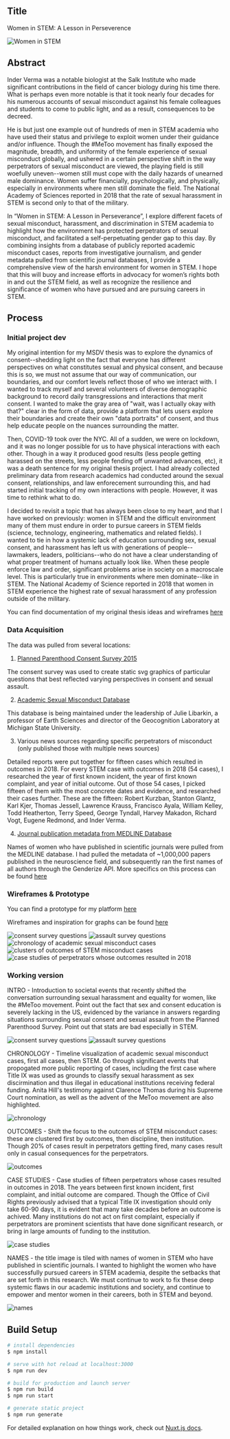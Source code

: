 ## Title
Women in STEM: A Lesson in Perseverence

![Women in STEM](preview.png)

## Abstract

Inder Verma was a notable biologist at the Salk Institute who made significant contributions in the field of cancer biology during his time there. What is perhaps even more notable is that it took nearly four decades for his numerous accounts of sexual misconduct against his female colleagues and students to come to public light, and as a result, consequences to be decreed.

He is but just one example out of hundreds of men in STEM academia who have used their status and privilege to exploit women under their guidance and/or influence. Though the #MeToo movement has finally exposed the magnitude, breadth, and uniformity of the female experience of sexual misconduct globally, and ushered in a certain perspective shift in the way perpetrators of sexual misconduct are viewed, the playing field is still woefully uneven--women still must cope with the daily hazards of unearned male dominance. Women suffer financially, psychologically, and physically, especially in environments where men still dominate the field. The National Academy of Sciences reported in 2018 that the rate of sexual harassment in STEM is second only to that of the military. 

In “Women in STEM: A Lesson in Perseverance”, I explore different facets of sexual misconduct, harassment, and discrimination in STEM academia to highlight how the environment has protected perpetrators of sexual misconduct, and facilitated a self-perpetuating gender gap to this day. By combining insights from a database of publicly reported academic misconduct cases, reports from investigative journalism, and gender metadata pulled from scientific journal databases, I provide a comprehensive view of the harsh environment for women in STEM. I hope that this will buoy and increase efforts in advocacy for women’s rights both in and out the STEM field, as well as recognize the resilience and significance of women who have pursued and are pursuing careers in STEM.

## Process

### Initial project dev

My original intention for my MSDV thesis was to explore the dynamics of consent--shedding light on the fact that everyone has different perspectives on what constitutes sexual and physical consent, and because this is so, we must not assume that our way of communication, our boundaries, and our comfort levels reflect those of who we interact with. I wanted to track myself and several volunteers of diverse demographic background to record daily transgressions and interactions that merit consent. I wanted to make the gray area of "wait, was I actually okay with that?" clear in the form of data, provide a platform that lets users explore their boundaries and create their own "data portraits" of consent, and thus help educate people on the nuances surrounding the matter.

Then, COVID-19 took over the NYC. All of a sudden, we were on lockdown, and it was no longer possible for us to have physical interactions with each other. Though in a way it produced good results (less people getting harassed on the streets, less people fending off unwanted advances, etc), it was a death sentence for my original thesis project. I had already collected preliminary data from research academics had conducted around the sexual consent, relationships, and law enforecement surrounding this, and had started initial tracking of my own interactions with people. However, it was time to rethink what to do.

I decided to revisit a topic that has always been close to my heart, and that I have worked on previously: women in STEM and the difficult environment many of them must endure in order to pursue careers in STEM fields (science, technology, engineering, mathematics and related fields). I wanted to tie in how a systemic lack of education surrounding sex, sexual consent, and harassment has left us with generations of people--lawmakers, leaders, politicians--who do not have a clear understanding of what proper treatment of humans actually look like. When these people enforce law and order, significant problems arise in society on a macroscale level. This is particularly true in environments where men dominate--like in STEM. The National Academy of Science reported in 2018 that women in STEM experience the highest rate of sexual harassment of any profession outside of the military.

You can find documentation of my original thesis ideas and wireframes [here](https://github.com/miopio/thesis)

### Data Acquisition

The data was pulled from several locations:

1. [Planned Parenthood Consent Survey 2015](https://www.plannedparenthood.org/files/1414/6117/4323/Consent_Survey.pdf)

The consent survey was used to create static svg graphics of particular questions that best reflected varying perspectives in consent and sexual assault.

2. [Academic Sexual Misconduct Database](https://academic-sexual-misconduct-database.org/)

This database is being maintained under the leadership of Julie Libarkin, a professor of Earth Sciences and director of the Geocognition Laboratory at Michigan State University. 

3. Various news sources regarding specific perpetrators of misconduct (only published those with multiple news sources)

Detailed reports were put together for fifteen cases which resulted in outcomes in 2018. For every STEM case with outcomes in 2018 (54 cases), I researched the year of first known incident, the year of first known complaint, and year of initial outcome. Out of those 54 cases, I picked fifteen of them with the most concrete dates and evidence, and researched their cases further. These are the fifteen: Robert Kurzban, Stanton Glantz, Karl Kjer, Thomas Jessell, Lawrence Krauss, Francisco Ayala, William Kelley, Todd Heatherton, Terry Speed, George Tyndall, Harvey Makadon, Richard Vogt, Eugene Redmond, and Inder Verma.

4. [Journal publication metadata from MEDLINE Database](https://www.nlm.nih.gov/bsd/medline.html)

Names of women who have published in scientific journals were pulled from the MEDLINE database. I had pulled the metadata of ~1,000,000 papers published in the neuroscience field, and subsequently ran the first names of all authors through the Genderize API. More specifics on this process can be found [here](https://github.com/miopio/indStudy)

### Wireframes & Prototype

You can find a prototype for my platform [here](https://www.figma.com/proto/CFIKolSatBhxh55bWlHawg/MS2-Thesis-Wireframes?node-id=4009%3A1&scaling=min-zoom)

Wireframes and inspiration for graphs can be found [here](https://www.figma.com/file/CFIKolSatBhxh55bWlHawg/MS2-Thesis-Wireframes?node-id=4000%3A0)

![consent survey questions](https://github.com/miopio/thesis-play/blob/master/wireframes/consent.png)
![assault survey questions](https://github.com/miopio/thesis-play/blob/master/wireframes/assault.png)
![chronology of academic sexual misconduct cases](https://github.com/miopio/thesis-play/blob/master/wireframes/chronologyStem.png)
![clusters of outcomes of STEM misconduct cases](https://github.com/miopio/thesis-play/blob/master/wireframes/outcomes.png)
![case studies of perpetrators whose outcomes resulted in 2018](https://github.com/miopio/thesis-play/blob/master/wireframes/caseStudies.png)

### Working version

INTRO - Introduction to societal events that recently shifted the conversation surrounding sexual harassment and equality for women, like the #MeToo movement. Point out the fact that sex and consent education is severely lacking in the US, evidenced by the variance in answers regarding situations surrounding sexual consent and sexual assault from the Planned Parenthood Survey. Point out that stats are bad especially in STEM. 

![consent survey questions](https://github.com/miopio/thesis-play/blob/master/screenshots/consent.png)
![assault survey questions](https://github.com/miopio/thesis-play/blob/master/screenshots/assault.png)

CHRONOLOGY - Timeline visualization of academic sexual misconduct cases, first all cases, then STEM. Go through significant events that propogated more public reporting of cases, including the first case where Title IX was used as grounds to classify sexual harassment as sex discirmination and thus illegal in educational institutions receiving federal funding. Anita Hill's testimony against Clarence Thomas during his Supreme Court nomination, as well as the advent of the MeToo movement are also highlighted.

![chronology](https://github.com/miopio/thesis-play/blob/master/screenshots/chronology.png)

OUTCOMES - Shift the focus to the outcomes of STEM misconduct cases: these are clustered first by outcomes, then discipline, then institution. Though 20% of cases result in perpetrators getting fired, many cases result only in casual consequences for the perpetrators.

![outcomes](https://github.com/miopio/thesis-play/blob/master/screenshots/outcomes.png)

CASE STUDIES - Case studies of fifteen perpetrators whose cases resulted in outcomes in 2018. The years between first known incident, first complaint, and initial outcome are compared. Though the Office of Civil Rights previously advised that a typical Title IX investigation should only take 60-90 days, it is evident that many take decades before an outcome is achived. Many institutions do not act on first complaint, especially if perpetrators are prominent scientists that have done significant research, or bring in large amounts of funding to the institution.

![case studies](https://github.com/miopio/thesis-play/blob/master/screenshots/caseStudies.png)

NAMES - the title image is tiled with names of women in STEM who have published in scientific journals. I wanted to highlight the women who have successfully pursued careers in STEM academia, despite the setbacks that are set forth in this research. We must continue to work to fix these deep systemic flaws in our academic institutions and society, and continue to empower and mentor women in their careers, both in STEM and beyond.

![names](https://github.com/miopio/thesis-play/blob/master/screenshots/cover.png)

## Build Setup

```bash
# install dependencies
$ npm install

# serve with hot reload at localhost:3000
$ npm run dev

# build for production and launch server
$ npm run build
$ npm run start

# generate static project
$ npm run generate
```

For detailed explanation on how things work, check out [Nuxt.js docs](https://nuxtjs.org).


